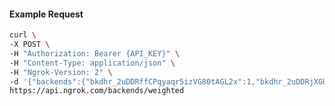 <!-- Code generated for API Clients. DO NOT EDIT. -->

#### Example Request

```bash
curl \
-X POST \
-H "Authorization: Bearer {API_KEY}" \
-H "Content-Type: application/json" \
-H "Ngrok-Version: 2" \
-d '{"backends":{"bkdhr_2uDDRffCPqyaqr5izVG80tAGL2x":1,"bkdhr_2uDDRjXGU5dOfG9OThNHZZFSypw":0},"description":"acme weighted","metadata":"{\"environment\": \"staging\"}"}' \
https://api.ngrok.com/backends/weighted
```
